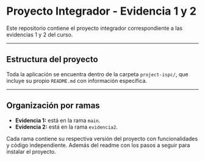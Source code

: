 # Proyecto Integrador - Evidencia 1 y 2

Este repositorio contiene el proyecto integrador correspondiente a las evidencias 1 y 2 del curso. 

---

##  Estructura del proyecto

Toda la aplicación se encuentra dentro de la carpeta `project-ispc/`, que incluye su propio `README.md` con información específica.

---

##  Organización por ramas

- **Evidencia 1:** está en la rama `main`.
- **Evidencia 2:** está en la rama `evidencia2`.

Cada rama contiene su respectiva versión del proyecto con funcionalidades y código independiente. Además del readme con los pasos a seguir para instalar el proyecto.
